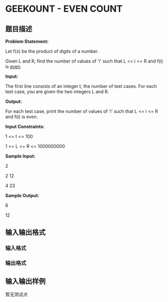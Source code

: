 # GEEKOUNT - EVEN COUNT

## 题目描述

**Problem Statement:**

Let f(x) be the product of digits of a number.

Given L and R, find the number of values of 'i' such that L <= i <= R and f(i) is [even](http://simple.wikipedia.org/wiki/Even_number).

**Input:**

The first line consists of an integer t, the number of test cases. For each test case, you are given the two integers L and R.

**Output:**

For each test case, print the number of values of 'i' such that L <= i <= R and f(i) is even.

**Input Constraints:**

1 <= t <= 100

1 <= L <= R <= 1000000000

**Sample Input:**

2

2 12

4 23

**Sample Output:**

6

12

## 输入输出格式

### 输入格式

### 输出格式

## 输入输出样例

暂无测试点

